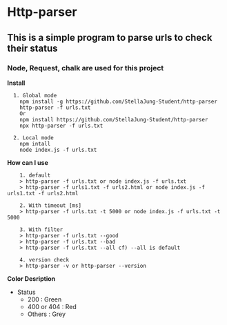 # Http-parser

## This is a simple program to parse urls to check their status

### Node, Request, chalk are used for this project

**Install**

```
  1. Global mode
    npm install -g https://github.com/StellaJung-Student/http-parser
    http-parser -f urls.txt
    Or
    npm install https://github.com/StellaJung-Student/http-parser
    npx http-parser -f urls.txt

  2. Local mode
    npm intall
    node index.js -f urls.txt
```

**How can I use**

```
    1. default
    > http-parser -f urls.txt or node index.js -f urls.txt
    > http-parser -f urls1.txt -f urls2.html or node index.js -f urls1.txt -f urls2.html

    2. With timeout [ms]
    > http-parser -f urls.txt -t 5000 or node index.js -f urls.txt -t 5000

    3. With filter
    > http-parser -f urls.txt --good
    > http-parser -f urls.txt --bad
    > http-parser -f urls.txt --all cf) --all is default
    
    4. version check
    > http-parser -v or http-parser --version
```

**Color Desription**

- Status
  - 200 : Green
  - 400 or 404 : Red
  - Others : Grey
